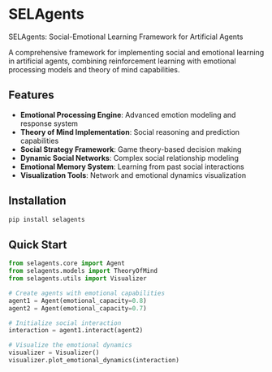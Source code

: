 # SELAgents
SELAgents: Social-Emotional Learning Framework for Artificial Agents

A comprehensive framework for implementing social and emotional learning in artificial agents, combining reinforcement learning with emotional processing models and theory of mind capabilities.

## Features

- **Emotional Processing Engine**: Advanced emotion modeling and response system
- **Theory of Mind Implementation**: Social reasoning and prediction capabilities
- **Social Strategy Framework**: Game theory-based decision making
- **Dynamic Social Networks**: Complex social relationship modeling
- **Emotional Memory System**: Learning from past social interactions
- **Visualization Tools**: Network and emotional dynamics visualization

## Installation

```bash
pip install selagents
```

## Quick Start

```python
from selagents.core import Agent
from selagents.models import TheoryOfMind
from selagents.utils import Visualizer

# Create agents with emotional capabilities
agent1 = Agent(emotional_capacity=0.8)
agent2 = Agent(emotional_capacity=0.7)

# Initialize social interaction
interaction = agent1.interact(agent2)

# Visualize the emotional dynamics
visualizer = Visualizer()
visualizer.plot_emotional_dynamics(interaction)
```
